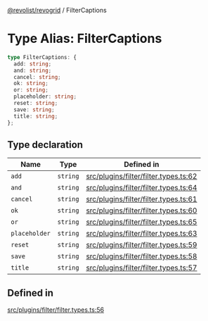 [@revolist/revogrid](README.md) / FilterCaptions

# Type Alias: FilterCaptions

```ts
type FilterCaptions: {
  add: string;
  and: string;
  cancel: string;
  ok: string;
  or: string;
  placeholder: string;
  reset: string;
  save: string;
  title: string;
};
```

## Type declaration

| Name | Type | Defined in |
| ------ | ------ | ------ |
| `add` | `string` | [src/plugins/filter/filter.types.ts:62](https://github.com/revolist/revogrid/blob/6d16baf0ac19236f5511b0ce2aeccf75326e95c2/src/plugins/filter/filter.types.ts#L62) |
| `and` | `string` | [src/plugins/filter/filter.types.ts:64](https://github.com/revolist/revogrid/blob/6d16baf0ac19236f5511b0ce2aeccf75326e95c2/src/plugins/filter/filter.types.ts#L64) |
| `cancel` | `string` | [src/plugins/filter/filter.types.ts:61](https://github.com/revolist/revogrid/blob/6d16baf0ac19236f5511b0ce2aeccf75326e95c2/src/plugins/filter/filter.types.ts#L61) |
| `ok` | `string` | [src/plugins/filter/filter.types.ts:60](https://github.com/revolist/revogrid/blob/6d16baf0ac19236f5511b0ce2aeccf75326e95c2/src/plugins/filter/filter.types.ts#L60) |
| `or` | `string` | [src/plugins/filter/filter.types.ts:65](https://github.com/revolist/revogrid/blob/6d16baf0ac19236f5511b0ce2aeccf75326e95c2/src/plugins/filter/filter.types.ts#L65) |
| `placeholder` | `string` | [src/plugins/filter/filter.types.ts:63](https://github.com/revolist/revogrid/blob/6d16baf0ac19236f5511b0ce2aeccf75326e95c2/src/plugins/filter/filter.types.ts#L63) |
| `reset` | `string` | [src/plugins/filter/filter.types.ts:59](https://github.com/revolist/revogrid/blob/6d16baf0ac19236f5511b0ce2aeccf75326e95c2/src/plugins/filter/filter.types.ts#L59) |
| `save` | `string` | [src/plugins/filter/filter.types.ts:58](https://github.com/revolist/revogrid/blob/6d16baf0ac19236f5511b0ce2aeccf75326e95c2/src/plugins/filter/filter.types.ts#L58) |
| `title` | `string` | [src/plugins/filter/filter.types.ts:57](https://github.com/revolist/revogrid/blob/6d16baf0ac19236f5511b0ce2aeccf75326e95c2/src/plugins/filter/filter.types.ts#L57) |

## Defined in

[src/plugins/filter/filter.types.ts:56](https://github.com/revolist/revogrid/blob/6d16baf0ac19236f5511b0ce2aeccf75326e95c2/src/plugins/filter/filter.types.ts#L56)
